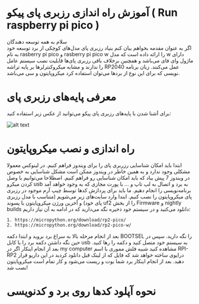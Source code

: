 # آموزش راه اندازی رزبری پای پیکو ( Run raspberry pi pico )

سلام به همه توسعه دهندگان  
اگر به عنوان مقدمه بخواهم بیان کنم بنیاد رزبری پای مدل‌های کوچکی از برد توسعه خود به نام rasberry pi pico و rasberry pi pico w را ارائه داده است که مدل w دارای ماژول وای فای می‌باشد و همچنین برخلاف باقی رزبری پای‌ها قابلیت نصب سیستم عامل را ندارند و مشابه میکروکنترلر‌ها بر پایه تراشه RP2040 عمل می‌کنند. زبان برنامه نویسی که برای این نوع از بردها می‌توان استفاده کرد میکروپایتون و سی می‌باشد.

# معرفی پایه‌های رزبری پای

برای آشنا شدن با پایه‌های رزبری پای پیکو می‌توانید از عکس زیر استفاده کنید:

![alt text](https://raw.githubusercontent.com/afshinnasiri/Run_rasberry_pi_pico/main/raspberry-pi-pico-gpio-1024x600.png)


# راه اندازی و نصب میکروپایتون

ابتدا باید امکان شناسایی رزربری پای را برای ویندوز فراهم کنیم. در لینوکس معمولا مشکلی وجود ندارد و به همین خاطر در ویندوز ممکن است مشکل شناسایی به خصوص در ویندوز 7 پیش بیاد که باید امکان شناسایی رو فراهم کنیم. اصطلاحا می‌توانیم با وصل کردن میکرو usb به برد و اتصال به لپ تاپ و ... با پورت مجازی که به وجود خواهد آمد برنامه‌نویسی را انجام دهیم. ما باید برای پردازش کدها توسط چیپ آرم موجود در رزبری پای میکروپایتون را نصب کنیم. ابتدا وارد سایت‌های زیر می‌شویم (متناسب با مدل رزبری پای خود) و آخرین ورژن میکروپایتون با پسوند uf2 را از بخش Firmware و nightly builds دانلود می‌کنید و در سیستم خود ذخیره نگه می‌دارید که در ادامه به آن نیاز داریم:
```
1. https://micropython.org/download/rp2-pico/
2. https://micropython.org/download/rp2-pico-w/
```

بعد از انجام مرحله بالا به سراغ برد بروید و ابتدا دکمه BOOTSEL را نگه دارید. سپس در حین نگه داشتن دکمه برد را با کابل usb به سیستم خود متصل کنید و دکمه را رها کنید. بعد از انجام اینکار اگر در my computer مشاهده کنید شبیه فلش مموری با اسم RPI-RP2 درایوی ساخته خواهد شد که فایل که از لینک قبل دانلود کردید در این داریو قرار دهید. بعد از انجام اینکار برد شما بوت و ریست می‌شود و کار تمام است میکروپایتون نصب شد!

# نحوه آپلود کدها روی برد و کدنویسی




